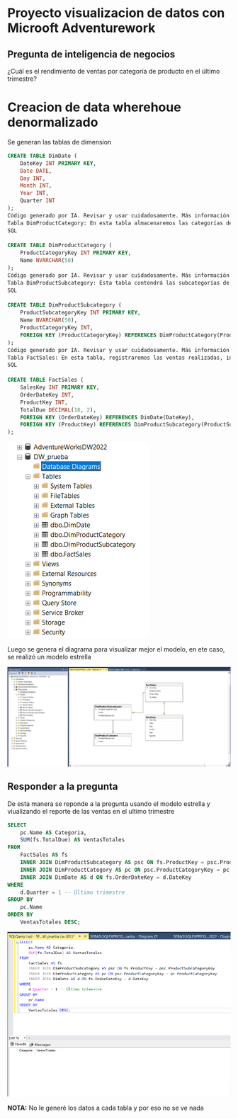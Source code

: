 # Proyecto visualizacion de datos con Microoft Adventurework

## Pregunta de inteligencia de negocios

¿Cuál es el rendimiento de ventas por categoría de producto en el último trimestre?

# Creacion de data wherehoue denormalizado

Se generan las tablas de dimension

```sql
CREATE TABLE DimDate (
    DateKey INT PRIMARY KEY,
    Date DATE,
    Day INT,
    Month INT,
    Year INT,
    Quarter INT
);
Código generado por IA. Revisar y usar cuidadosamente. Más información sobre preguntas frecuentes.
Tabla DimProductCategory: En esta tabla almacenaremos las categorías de productos. Aquí está el query:
SQL

CREATE TABLE DimProductCategory (
    ProductCategoryKey INT PRIMARY KEY,
    Name NVARCHAR(50)
);
Código generado por IA. Revisar y usar cuidadosamente. Más información sobre preguntas frecuentes.
Tabla DimProductSubcategory: Esta tabla contendrá las subcategorías de productos. Además, tiene una clave foránea que se relaciona con la tabla DimProductCategory:
SQL

CREATE TABLE DimProductSubcategory (
    ProductSubcategoryKey INT PRIMARY KEY,
    Name NVARCHAR(50),
    ProductCategoryKey INT,
    FOREIGN KEY (ProductCategoryKey) REFERENCES DimProductCategory(ProductCategoryKey)
);
Código generado por IA. Revisar y usar cuidadosamente. Más información sobre preguntas frecuentes.
Tabla FactSales: En esta tabla, registraremos las ventas realizadas, incluyendo detalles como la fecha, el producto vendido y la cantidad. Tiene dos claves foráneas: una para la tabla DimDate y otra para la tabla DimProductSubcategory:
SQL

CREATE TABLE FactSales (
    SalesKey INT PRIMARY KEY,
    OrderDateKey INT,
    ProductKey INT,
    TotalDue DECIMAL(18, 2),
    FOREIGN KEY (OrderDateKey) REFERENCES DimDate(DateKey),
    FOREIGN KEY (ProductKey) REFERENCES DimProductSubcategory(ProductSubcategoryKey)
);
```

![Visualizacion de tablas de dimension y hechos](image.png)

Luego se genera el diagrama para visualizar mejor el modelo, en ete caso, se realizó un modelo estrella

![diagrama de modelo](image-1.png)

## Responder a la pregunta

De esta manera se reponde a la pregunta usando el modelo estrella y viualizando el reporte de las ventas en el ultimo trimestre

```sql
SELECT
    pc.Name AS Categoria,
    SUM(fs.TotalDue) AS VentasTotales
FROM
    FactSales AS fs
    INNER JOIN DimProductSubcategory AS psc ON fs.ProductKey = psc.ProductSubcategoryKey
    INNER JOIN DimProductCategory AS pc ON psc.ProductCategoryKey = pc.ProductCategoryKey
    INNER JOIN DimDate AS d ON fs.OrderDateKey = d.DateKey
WHERE
    d.Quarter = 1 -- Último trimestre
GROUP BY
    pc.Name
ORDER BY
    VentasTotales DESC;
```

![alt text](image-2.png)

**NOTA:** No le generé los datos a cada tabla y por eso no se ve nada